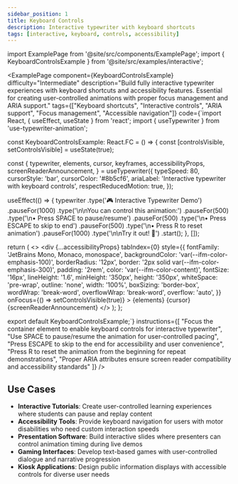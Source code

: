 ```yaml
---
sidebar_position: 1
title: Keyboard Controls
description: Interactive typewriter with keyboard shortcuts
tags: [interactive, keyboard, controls, accessibility]
---
```


import ExamplePage from '@site/src/components/ExamplePage';
import { KeyboardControlsExample } from '@site/src/examples/interactive';

<ExamplePage
component={KeyboardControlsExample}
difficulty="Intermediate"
description="Build fully interactive typewriter experiences with keyboard shortcuts and accessibility features. Essential for creating user-controlled animations with proper focus management and ARIA support."
tags={["Keyboard shortcuts", "Interactive controls", "ARIA support", "Focus management", "Accessible navigation"]}
code={`import React, { useEffect, useState } from 'react';
import { useTypewriter } from 'use-typewriter-animation';

const KeyboardControlsExample: React.FC = () => {
  const [controlsVisible, setControlsVisible] = useState(true);

  const {
    typewriter,
    elements,
    cursor,
    keyframes,
    accessibilityProps,
    screenReaderAnnouncement,
  } = useTypewriter({
    typeSpeed: 80,
    cursorStyle: 'bar',
    cursorColor: '#8b5cf6',
    ariaLabel: 'Interactive typewriter with keyboard controls',
    respectReducedMotion: true,
  });

  useEffect(() => {
    typewriter
      .type('🎮 Interactive Typewriter Demo')
      .pauseFor(1000)
      .type('\\n\\nYou can control this animation:')
      .pauseFor(500)
      .type('\\n• Press SPACE to pause/resume')
      .pauseFor(500)
      .type('\\n• Press ESCAPE to skip to end')
      .pauseFor(500)
      .type('\\n• Press R to reset animation')
      .pauseFor(1000)
      .type('\\n\\nTry it out! 🚀')
      .start();
  }, []);

  return (
    <>
      <style>{keyframes}</style>
      <div
        {...accessibilityProps}
        tabIndex={0}
        style={{
          fontFamily: 'JetBrains Mono, Monaco, monospace',
          backgroundColor: 'var(--ifm-color-emphasis-100)',
          borderRadius: '12px',
          border: '2px solid var(--ifm-color-emphasis-300)',
          padding: '2rem',
          color: 'var(--ifm-color-content)',
          fontSize: '16px',
          lineHeight: '1.6',
          minHeight: '350px',
          height: '350px',
          whiteSpace: 'pre-wrap',
          outline: 'none',
          width: '100%',
          boxSizing: 'border-box',
          wordWrap: 'break-word',
          overflowWrap: 'break-word',
          overflow: 'auto',
        }}
        onFocus={() => setControlsVisible(true)}
      >
        {elements}
        {cursor}
        {screenReaderAnnouncement}
      </div>
    </>
  );
};

export default KeyboardControlsExample;`}
instructions={[
"Focus the container element to enable keyboard controls for interactive typewriter",
"Use SPACE to pause/resume the animation for user-controlled pacing",
"Press ESCAPE to skip to the end for accessibility and user convenience",
"Press R to reset the animation from the beginning for repeat demonstrations",
"Proper ARIA attributes ensure screen reader compatibility and accessibility standards"
]}
/>

## Use Cases

- **Interactive Tutorials**: Create user-controlled learning experiences where students can pause and replay content
- **Accessibility Tools**: Provide keyboard navigation for users with motor disabilities who need custom interaction speeds
- **Presentation Software**: Build interactive slides where presenters can control animation timing during live demos
- **Gaming Interfaces**: Develop text-based games with user-controlled dialogue and narrative progression
- **Kiosk Applications**: Design public information displays with accessible controls for diverse user needs
